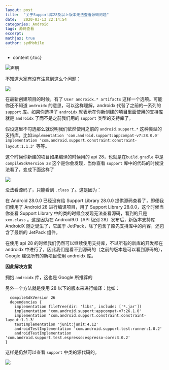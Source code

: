 ```yaml
---
layout: post
title:  "关于Support库28及以上版本无法查看源码问题"
date:   2020-03-13 22:14:54
categories: Android
tags: 源码查看
excerpt: 
mathjax: true
author: sydMobile
---
```

* content
{:toc}














![声明](https://user-gold-cdn.xitu.io/2019/5/22/16adf0c4dd3185d5?w=1080&h=237&f=png&s=1025845) 

不知道大家有没有注意到这么个问题：

![](https://user-gold-cdn.xitu.io/2020/3/13/170d35957f82f2ff?w=1037&h=947&f=png&s=37586)

在最新创建项目的时候，有了 `User androidx.* artifacts` 这样一个选项。可能你还不知道 `androidx` 的意思，可以这样理解，androidx 代替了之前的一系列的 `support` 库。如果你选择了 `androidx` 就表示在你新创建的项目里面使用的支持库就是 `androidx` 了而不是之前我们用的 `support` 类型的支持库了。

假设这里不勾选那么就说明我们依然使用之前的 `android.support.*` 这种类型的支持库，比如`implementation 'com.android.support:appcompat-v7:28.0.0'`  `implementation 'com.android.support.constraint:constraint-layout:1.1.3'` 等等。

这个时候你新建的项目如果编译的时候用的 api 28，也就是在`build.gradle` 中是 `compileSdkVersion 28`  这个是你会发现，当你查看 `support` 库中的代码的时候没法看了，变成下面这样了

![](https://user-gold-cdn.xitu.io/2020/3/13/170d359bb0704683?w=940&h=273&f=png&s=23927)

没法看源码了，只能看到 `.class` 了。这是因为：

在 Android 28.0.0 已经没有给 Support Library 28.0.0 提供源码查看了，即便我们使用了 Android 28 进行编译项目，用了 Support Library 28.0.0，这个时候当你查看 Support Library 中的类的时候会发现无法查看源码，看到的只是 `xxx.class` 。这是因为在 Android9.0（API 级别 28）发布后，新版本支持库 AndroidX 随之诞生了，它属于 JetPack，除了包含了原先支持库中的内容，还包含了最新的 JetPack 组件。

在使用 api 28 的时候我们仍然可以继续使用支持库，不过所有的新库的开发都在 androidx 中进行了，因此我们是看不到源码的（之前的版本是可以看到源码的），Google 建议所有的新项目使用 androidx 库。

**因此解决方案**

拥抱 `androidx` 库，这也是 Google 所推荐的

另外一个方法就是使用 28 以下的版本来进行编译：比如：

```
  compileSdkVersion 26
  dependencies {
    implementation fileTree(dir: 'libs', include: ['*.jar'])
    implementation 'com.android.support:appcompat-v7:26.1.0'
    implementation 'com.android.support.constraint:constraint-layout:1.1.3'
    testImplementation 'junit:junit:4.12'
    androidTestImplementation 'com.android.support.test:runner:1.0.2'
    androidTestImplementation 'com.android.support.test.espresso:espresso-core:3.0.2'
}

```

这样是仍然可以查看 `support` 中类的源代码的。

![](https://user-gold-cdn.xitu.io/2019/10/10/16db5064ec1e7b6d?w=1240&h=620&f=jpeg&s=145465)

